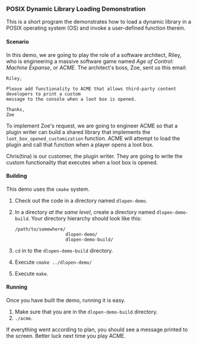 ### POSIX Dynamic Library Loading Demonstration

This is a short program the demonstrates how to load a dynamic library
in a POSIX operating system (OS) and invoke a user-defined function therein.

#### Scenario

In this demo, we are going to play the role of a software architect, Riley, who is engineering
a massive software game named _Age of Control: Machine Expanse_, or _ACME_. The architect's boss,
Zoe, sent us this email:

```
Riley, 

Please add functionality to ACME that allows third-party content developers to print a custom
message to the console when a loot box is opened.

Thanks,
Zoe
```

To implement Zoe's request, we are going to engineer ACME so that a plugin writer can build
a shared library that implements the `loot_box_opened_customization` function. ACME will attempt
to load the plugin and call that function when a player opens a loot box.

Chris(tina) is our customer, the plugin writer. They are going to write the custom functionality
that executes when a loot box is opened.

#### Building

This demo uses the `cmake` system. 

1. Check out the code in a directory named `dlopen-demo`. 
2. In a directory _at the same level_, create a directory named `dlopen-demo-build`.
   Your directory hierarchy should look like this:

   ```
   /path/to/somewhere/
                      dlopen-demo/
                      dlopen-demo-build/
   ```

3. `cd` in to the `dlopen-demo-build` directory.
4. Execute `cmake ../dlopen-demo/`
5. Execute `make`.

#### Running

Once you have built the demo, running it is easy.

1. Make sure that you are in the `dlopen-demo-build` directory.
2. `./acme`.

If everything went according to plan, you should see a message printed to the screen.
Better luck next time you play ACME.
